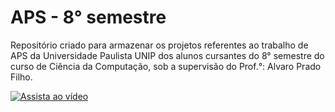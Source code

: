 # APS - 8° semestre 
Repositório criado para armazenar os projetos referentes ao trabalho de APS da Universidade Paulista UNIP 
dos alunos cursantes do 8° semestre do curso de Ciência da Computação, sob a supervisão do Prof.°: Alvaro Prado Filho.

[![Assista ao vídeo](https://img.youtube.com/vi/B1rfpQu2jdU/hqdefault.jpg)](https://www.youtube.com/watch?v=B1rfpQu2jdU)

